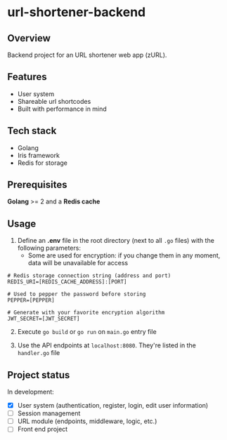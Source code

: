 # url-shortener-backend

## Overview

Backend project for an URL shortener web app (zURL).

## Features

- User system
- Shareable url shortcodes
- Built with performance in mind

## Tech stack

- Golang
- Iris framework
- Redis for storage

## Prerequisites

**Golang** >= 2 and a **Redis cache**

## Usage

1. Define an **.env** file in the root directory (next to all `.go` files) with the following parameters:
   - Some are used for encryption: if you change them in any moment, data will be unavailable for access

```dotenv
# Redis storage connection string (address and port)
REDIS_URI=[REDIS_CACHE_ADDRESS]:[PORT]

# Used to pepper the password before storing
PEPPER=[PEPPER]

# Generate with your favorite encryption algorithm
JWT_SECRET=[JWT_SECRET]
```

2. Execute `go build` or `go run` on `main.go` entry file

3. Use the API endpoints at `localhost:8080`. They're listed in the `handler.go` file

## Project status

In development:

- [x] User system (authentication, register, login, edit user information)
- [ ] Session management
- [ ] URL module (endpoints, middleware, logic, etc.)
- [ ] Front end project
